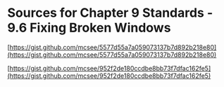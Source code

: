 # Sources for Chapter 9 Standards - 9.6 Fixing Broken Windows


[https://gist.github.com/mcsee/5577d55a7a059073137b7d892b218e80](https://gist.github.com/mcsee/5577d55a7a059073137b7d892b218e80)

[https://gist.github.com/mcsee/952f2de180ccdbe8bb73f7dfac162fe5](https://gist.github.com/mcsee/952f2de180ccdbe8bb73f7dfac162fe5)